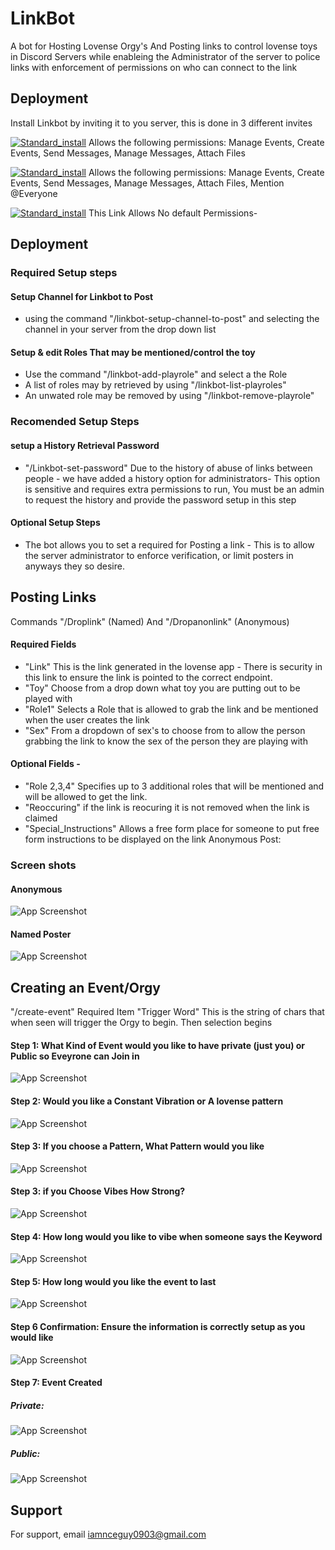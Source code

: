 
# LinkBot

A bot for Hosting Lovense Orgy's And Posting links to control lovense toys in Discord Servers while enableing the Administrator of the server to police links with enforcement of permissions on who can connect to the link



## Deployment


 Install Linkbot by inviting it to you server, this is done in 3 different invites
 
[![Standard_install](https://img.shields.io/badge/Link_Bot-Standard_Install-8A2BE2)](https://discord.com/api/oauth2/authorize?client_id=1180169543130300557&permissions=17600776022016&scope=bot)
       Allows the following permissions: Manage Events, Create Events, Send Messages, Manage Messages, Attach Files

[![Standard_install](https://img.shields.io/badge/Link_Bot-Add_Mention_@everyone-8A2BE2)](https://discord.com/api/oauth2/authorize?client_id=1180169543130300557&permissions=17600776153088&scope=bot)
       Allows the following permissions: Manage Events, Create Events, Send Messages, Manage Messages, Attach Files, Mention @Everyone

[![Standard_install](https://img.shields.io/badge/Link_Bot-No_Permission_Install-8A2BE2)](https://discord.com/api/oauth2/authorize?client_id=1180169543130300557&permissions=0&scope=bot)
          This Link Allows No default Permissions- 

    
## Deployment

### Required Setup steps
#### Setup Channel for Linkbot to Post
 - using the command "/linkbot-setup-channel-to-post" and selecting the channel in your server from the drop down list

#### Setup & edit Roles That may be mentioned/control the toy
- Use the command "/linkbot-add-playrole" and select a the Role
- A list of roles may by retrieved by using "/linkbot-list-playroles"
- An unwated role may be removed by using "/linkbot-remove-playrole"

### Recomended Setup Steps
#### setup a History Retrieval Password  
- "/Linkbot-set-password"
                Due to the history of abuse of links between people - we have added a history option for administrators- This option is sensitive and requires extra permissions to run, You must be an admin to request the history and provide the password setup in this step
#### Optional Setup Steps
- The bot allows you to set a required for Posting a link - This is to allow the server administrator to enforce verification, or limit posters in anyways they so desire.
                         

    
## Posting Links

Commands "/Droplink" (Named)  And "/Dropanonlink" (Anonymous)
#### Required Fields 
- "Link" This is the link generated in the lovense app - There is security in this link to ensure the link is pointed to the correct endpoint.
- "Toy" Choose from a drop down what toy you are putting out to be played with
- "Role1" Selects a Role that is allowed to grab the link and be mentioned when the user creates the link
- "Sex" From a dropdown of sex's to choose from to allow the person grabbing the link to know the sex of the person they are playing with
#### Optional Fields -
- "Role 2,3,4" Specifies up to 3 additional roles that will be mentioned and will be allowed to get the link.
- "Reoccuring" if the link is reocuring it is not removed when the link is claimed
- "Special_Instructions"  Allows a free form place for someone to put free form instructions to be displayed on the link
Anonymous Post:

### Screen shots
#### Anonymous

![App Screenshot](https://github.com/MrNiceGuy0903/linkBot/blob/main/Images/Anonymous-Post.jpg)

#### Named Poster

![App Screenshot](https://github.com/MrNiceGuy0903/linkBot/blob/main/Images/Named-Post.jpg)
## Creating an Event/Orgy

"/create-event"
Required Item "Trigger Word"
 This is the string of chars that when seen will trigger the Orgy to begin.  Then selection begins


#### Step 1: What Kind of Event would you like to have private (just you) or Public so Eveyrone can Join in

![App Screenshot](https://github.com/MrNiceGuy0903/linkBot/blob/main/Images/Start.jpg)

#### Step 2: Would you like a Constant Vibration or A lovense pattern

![App Screenshot](https://github.com/MrNiceGuy0903/linkBot/blob/main/Images/Pattern-Vibe.jpg)

#### Step 3: If you choose a Pattern, What Pattern would you like

![App Screenshot](https://github.com/MrNiceGuy0903/linkBot/blob/main/Images/Choose-Pattern.jpg)


#### Step 3: if you Choose Vibes How Strong?

![App Screenshot](https://github.com/MrNiceGuy0903/linkBot/blob/main/Images/vibes.jpg)

#### Step 4: How long would you like to vibe when someone says the Keyword

![App Screenshot](https://github.com/MrNiceGuy0903/linkBot/blob/main/Images/Pattern-Runtime.jpg)

#### Step 5: How long would you like the event to last

![App Screenshot](https://github.com/MrNiceGuy0903/linkBot/blob/main/Images/Runtime.jpg)

#### Step 6 Confirmation: Ensure the information is correctly setup as you would like

![App Screenshot](https://github.com/MrNiceGuy0903/linkBot/blob/main/Images/Private-Confirmation.jpg)

#### Step 7: Event Created
##### Private:
![App Screenshot](https://github.com/MrNiceGuy0903/linkBot/blob/main/Images/Private-Event.jpg)
##### Public:
![App Screenshot](https://github.com/MrNiceGuy0903/linkBot/blob/main/Images/Public-Event.jpg)
## Support

For support, email iamnceguy0903@gmail.com



